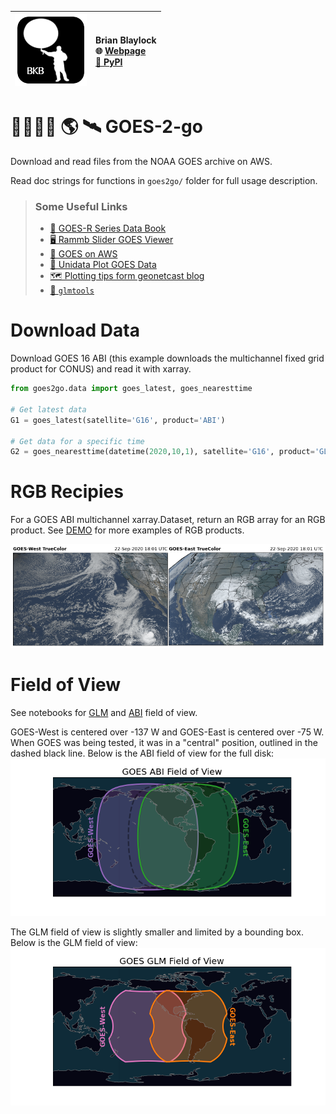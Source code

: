 |![](https://raw.githubusercontent.com/blaylockbk/SynopticPy/master/images/Balloon_logo/balloon_bkb_sm.png)|**Brian Blaylock**<br>🌐 [Webpage](http://home.chpc.utah.edu/~u0553130/Brian_Blaylock/home.html)<br>[🔩 PyPI](https://pypi.org/user/blaylockbk/)
|:--|:--|


# 🏃🏻‍♂️💨 🌎 🛰 GOES-2-go 

Download and read files from the NOAA GOES archive on AWS.

Read doc strings for functions in `goes2go/` folder for full usage description.

>### Some Useful Links
>- [📔 GOES-R Series Data Book](https://www.goes-r.gov/downloads/resources/documents/GOES-RSeriesDataBook.pdf)
>- [🖥 Rammb Slider GOES Viewer](https://rammb-slider.cira.colostate.edu)
>- [💾 GOES on AWS](https://registry.opendata.aws/noaa-goes/)
>- [🐍 Unidata Plot GOES Data](https://unidata.github.io/python-training/gallery/mapping_goes16_truecolor/)
>- [🗺 Plotting tips form geonetcast blog](https://geonetcast.wordpress.com/2019/08/02/plot-0-5-km-goes-r-full-disk-regions/)
>- [🐍 `glmtools`](https://github.com/deeplycloudy/glmtools/)



# Download Data
Download GOES 16 ABI (this example downloads the multichannel fixed grid product for CONUS) and read it with xarray.

```python
from goes2go.data import goes_latest, goes_nearesttime

# Get latest data
G1 = goes_latest(satellite='G16', product='ABI')

# Get data for a specific time
G2 = goes_nearesttime(datetime(2020,10,1), satellite='G16', product='GLM')
```

# RGB Recipies
For a GOES ABI multichannel xarray.Dataset, return an RGB array for an RGB product. See [DEMO](./notebooks/DEMO_rgb_recipies.ipynb) for more examples of RGB products.

![](./images/TrueColor.png)


# Field of View

See notebooks for [GLM](./notebooks/GLM_field-of-view.ipynb) and [ABI](./notebooks/ABI_field-of-view.ipynb) field of view.

GOES-West is centered over -137 W and GOES-East is centered over -75 W. When GOES was being tested, it was in a "central" position, outlined in the dashed black line. Below is the ABI field of view for the full disk:
![field of view image](./images/ABI_field-of-view.png)

The GLM field of view is slightly smaller and limited by a bounding box. Below is the GLM field of view:
![field of view image](./images/GLM_field-of-view.png)


